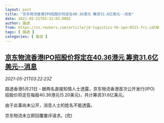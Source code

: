 ```yaml
---
layout: post
title: "京东物流香港IPO招股价将定在40.36港元 筹资31.6亿美元--消息"
date: 2021-05-21T03:31:03.000Z
author: 路透
from: https://cn.reuters.com/article/jd-logistics-hk-ipo-0521-fri-idCNKCS2D208Z
tags: [ 路透 ]
categories: [ 路透 ]
---
```

<!--1621567863000-->
[京东物流香港IPO招股价将定在40.36港元 筹资31.6亿美元--消息](https://cn.reuters.com/article/jd-logistics-hk-ipo-0521-fri-idCNKCS2D208Z)
------

<div>
<div><i>2021-05-21T03:22:23Z</i></div><p>路透香港5月21日 - 据两名直接知情人士透露，京东物流香港首次公开发行(IPO)招股价将定在每股40.36港元(5.20美元)，共计筹资31.6亿美元。</p><p>由于此事尚未公开，消息人士的姓名不能透露。</p><p>京东物流未立即回覆置评请求。(完)</p>
</div>

